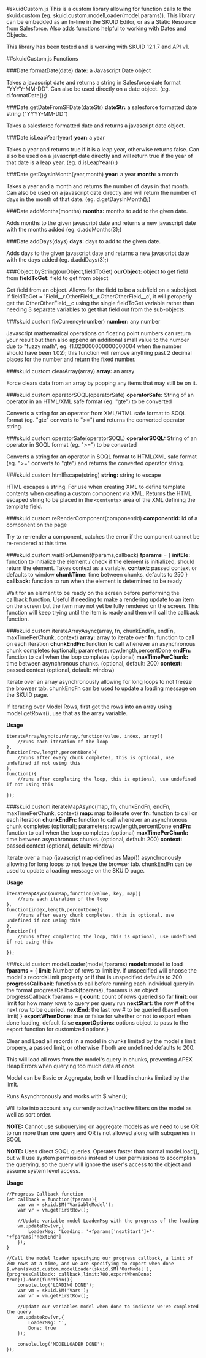 #skuidCustom.js
This is a custom library allowing for function calls to the skuid.custom (eg. skuid.custom.modelLoader(model,params)). This library can be embedded as an In-line in the SKUID Editor, or as a Static Resource from Salesforce. Also adds functions helpful to working with Dates and Objects.

This library has been tested and is working with SKUID 12.1.7 and API v1.

##skuidCustom.js Functions

###Date.formatDate(date)
**date:** a Javascript Date object

Takes a javascript date and returns a string in Salesforce date format "YYYY-MM-DD". Can also be used directly on a date object. (eg. d.formatDate();)

###Date.getDateFromSFDate(dateStr)
**dateStr:** a salesforce formatted date string ("YYYY-MM-DD")

Takes a salesforce formatted date and returns a javascript date object.

###Date.isLeapYear(year)
**year:** a year

Takes a year and returns true if it is a leap year, otherwise returns false. Can also be used on a javascript date directly and will return true if the year of that date is a leap year. (eg. d.isLeapYear();)

###Date.getDaysInMonth(year,month)
**year:** a year
**month:** a month

Takes a  year and a month and returns the number of days in that month. Can also be used on a javascript date directly and will return the number of days in the month of that date. (eg. d.getDaysInMonth();)

###Date.addMonths(months)
**months:** months to add to the given date.

Adds months to the given javascript date and returns a new javascript date with the months added (eg. d.addMonths(3);)

###Date.addDays(days)
**days:** days to add to the given date.

Adds days to the given javascript date and returns a new javascript date with the days added (eg. d.addDays(3);)

###Object.byString(ourObject,fieldToGet)
**ourObject:** object to get field from
**fieldToGet:** field to get from object

Get field from an object. Allows for the field to be a subfield on a subobject. If fieldToGet = 'Field__r.OtherField__r.OtherOtherField__c', it will peroperly get the OtherOtherField__c using the single fieldToGet variable rather than needing 3 separate variables to get that field out from the sub-objects.

###skuid.custom.fixCurrency(number)
**number:** any number

Javascript mathematical operations on floating point numbers can return your result but then also append an additional small value to the number due to "fuzzy math", eg. (1.020000000000000004 when the number should have been 1.02); this function will remove anything past 2 decimal places for the number and return the fixed number.

###skuid.custom.clearArray(array)
**array:** an array

Force clears data from an array by popping any items that may still be on it.

###skuid.custom.operatorSOQL(operatorSafe)
**operatorSafe:** String of an operator in an HTML/XML safe format (eg. "gte") to be converted

Converts a string for an operator from XML/HTML safe format to SOQL format (eg. "gte" converts to ">=") and returns the converted operator string.

###skuid.custom.operatorSafe(operatorSOQL)
**operatorSOQL:** String of an operator in SOQL format (eg. ">=") to be converted

Converts a string for an operator in SOQL format to HTML/XML safe format (eg. ">=" converts to "gte") and returns the converted operator string.

###skuid.custom.htmlEscape(string)
**string:** string to escape

HTML escapes a string. For use when creating XML to define template contents when creating a custom component via XML. Returns the HTML escaped string to be placed in the `<contents>` area of the XML defining the template field.

###skuid.custom.reRenderComponent(componentId)
**componentId:** Id of a component on the page

Try to re-render a component, catches the error if the component cannot be re-rendered at this time.

###skuid.custom.waitForElement(fparams,callback)
**fparams** = {
	**initEle:** function to initialize the element / check if the element is initialized, should return the element. Takes context as a variable.
	**context:** passed context or defaults to window
	**chunkTime:** time between chunks, defaults to 250
 }
 **callback:** function to run when the element is determined to be ready

Wait for an element to be ready on the screen before performing the callback function. Useful if needing to make a rendering update to an item on the screen but the item may not yet be fully rendered on the screen. This function will keep trying until the item is ready and then will call the callback function.

###skuid.custom.iterateArrayAsync(array, fn, chunkEndFn, endFn, maxTimePerChunk, context)
**array:** array to iterate over
**fn:** function to call on each iteration
**chunkEndFn:** function to call whenever an asynchronous chunk completes (optional); parameters: row,length,percentDone
**endFn:** function to call when the loop completes (optional)
**maxTimePerChunk:** time between asynchronous chunks. (optional, default: 200)
**context:** passed context (optional, default: window)

Iterate over an array asynchronously allowing for long loops to not freeze the browser tab. chunkEndFn can be used to update a loading message on the SKUID page.

If iterating over Model Rows, first get the rows into an array using model.getRows(), use that as the array variable.

**Usage**
```
iterateArrayAsync(ourArray,function(value, index, array){
	//runs each iteration of the loop
},
function(row,length,percentDone){
	//runs after every chunk completes, this is optional, use undefined if not using this
},
function(){
	//runs after completing the loop, this is optional, use undefined if not using this
	
});
```

###skuid.custom.iterateMapAsync(map, fn, chunkEndFn, endFn, maxTimePerChunk, context)
**map:** map to iterate over
**fn:** function to call on each iteration
**chunkEndFn:** function to call whenever an asynchronous chunk completes (optional); parameters: row,length,percentDone
**endFn:** function to call when the loop completes (optional)
**maxTimePerChunk:** time between asynchronous chunks. (optional, default: 200)
**context:** passed context (optional, default: window)

Iterate over a map (javascript map defined as Map()) asynchronously allowing for long loops to not freeze the browser tab. chunkEndFn can be used to update a loading message on the SKUID page.

**Usage**
```
iterateMapAsync(ourMap,function(value, key, map){
	//runs each iteration of the loop
},
function(index,length,percentDone){
	//runs after every chunk completes, this is optional, use undefined if not using this
},
function(){
	//runs after completing the loop, this is optional, use undefined if not using this
	
});
```

###skuid.custom.modelLoader(model,fparams)
**model:** model to load
**fparams** = {
    **limit**: Number of rows to limit by. If unspecified will choose the model's recordsLimit property	or if that is unspecified defaults to 200
    **progressCallback**: function to call before running each individual query in the format progressCallback(fparams), fparams is an object
        progressCallback fparams = {
            **count**: count of rows queried so far
            **limit**: our limit for how many rows to query per query run
            **nextStart**: the row # of the next row to be queried,
            **nextEnd**: the last row # to be queried (based on limit)
        }
    **exportWhenDone**: true or false for whether or not to export when done loading, default false
    **exportOptions**: options object to pass to the export function for customized options
}

Clear and Load all records in a model in chunks limited by the model's limit propery, a passed limit, or otherwise if both are undefined defaults to 200.

This will load all rows from the model's query in chunks, preventing APEX Heap Errors when querying too much data at once.

Model can be Basic or Aggregate, both will load in chunks limited by the limit.

Runs Asynchronously and works with $.when();

Will take into account any currently active/inactive filters on the model as well as sort order.

**NOTE:** Cannot use subquerying on aggregate models as we need to use OR to run more than one query and OR is not allowed along with subqueries in SOQL

**NOTE:** Uses direct SOQL queries. Operates faster than normal model.load(), but will use system permissions instead of user permissions to accomplish the querying, so the query will ignore the user's access to the object and assume system level access.

**Usage**
```
//Progress Callback function
let callback = function(fparams){
	var vm = skuid.$M('VariableModel');
	var vr = vm.getFirstRow();
	
    //Update variable model LoaderMsg with the progress of the loading
	vm.updateRow(vr,{
		LoaderMsg: 'Loading: '+fparams['nextStart']+'-'+fparams['nextEnd']
	});
}

//Call the model loader specifying our progress callback, a limit of 700 rows at a time, and we are specifying to export when done
$.when(skuid.custom.modelLoader(skuid.$M('OurModel'),{progressCallback: callback,limit:700,exportWhenDone: true})).done(function(){
	console.log('LOADING DONE');
	var vm = skuid.$M('Vars');
	var vr = vm.getFirstRow();

    //Update our variables model when done to indicate we've completed the query
	vm.updateRow(vr,{
		LoaderMsg: '',
		Done: true
	});
	
	console.log('MODELLOADER DONE');
});
```
